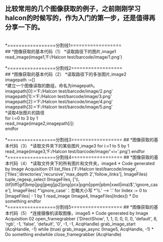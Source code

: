 ## 比较常用的几个图像获取的例子，之前刚刚学习halcon的时候写的，作为入门的第一步，还是值得再分享一下的。 
<br>
*=================分割线1================== <br>
## *图像获取的基本代码（1） 
*读取路径下的图片,image1 <br>
read_image(image1,'F:/Halcon test/barcode/image/1.png') <br>
<br>
*=================分割线2================== <br>
## *图像获取的基本代码（2） 
*读取路径下的多张图片,image2 <br>
imagepath :=[] <br>
*建立一个图像读取的数组，命名为imagepath。 <br>
imagepath[0]:='F:/Halcon test/barcode/image/2.png' <br>
imagepath[1]:='F:/Halcon test/barcode/image/3.png' <br>
imagepath[2]:='F:/Halcon test/barcode/image/4.png' <br>
imagepath[3]:='F:/Halcon test/barcode/image/5.png' <br>
*读取4张图片的路径 <br>
for i:=0 to 3 by 1 <br>
    read_image(image2,imagepath[i]) <br>
endfor <br>
<br>
*=================分割线3================== 
## *图像获取的基本代码（3） 
*读取文件夹下的某些图片,image3 
for i:=1 to 5 by 1 
    read_image(image3,'F:/Halcon test/barcode/image/'+i+'.png') 
endfor 
<br>
*=================分割线4================== 
## *图像获取的基本代码（4） 
*读取文件夹下的所有图片和文件夹，image4 
* Code generated by Image Acquisition 01 
list_files ('F:/Halcon test/barcode/image', ['files','directories','recursive','max_depth 2','follow_links'], ImageFiles) 
tuple_regexp_select (ImageFiles, ['\\.(tif|tiff|gif|bmp|jpg|jpeg|jp2|png|pcx|pgm|ppm|pbm|xwd|ima)$','ignore_case'], ImageFiles) 
*'ignore_case'：忽略大小写 
*'\\.'  --> '.' 
for Index := 0 to |ImageFiles| - 1 by 1 
    read_image (Image4, ImageFiles[Index]) 
    * Do something 
endfor 
<br>
*=================分割线5================== 
## *图像获取的基本代码（5） 
*连接摄像机读取图像，image5 
* Code generated by Image Acquisition 02 
open_framegrabber ('DirectShow', 1, 1, 0, 0, 0, 0, 'default', 8, 'rgb', -1, 'false', 'default', '0', -1, -1, AcqHandle) 
grab_image_start (AcqHandle, -1) 
while (true) 
    grab_image_async (Image5, AcqHandle, -1) 
    * Do something 
endwhile 
close_framegrabber (AcqHandle)
<br>
